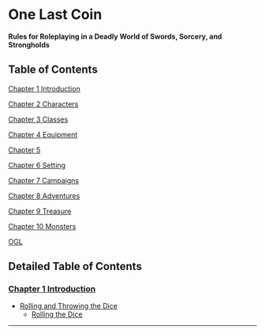 # One Last Coin

**Rules for Roleplaying in a Deadly World of Swords, Sorcery, and Strongholds**


## Table of Contents

[Chapter 1 Introduction](Chapter01.md#chapter-1-introduction)

[Chapter 2 Characters](Chapter02.md#chapter-2-characters)

[Chapter 3 Classes](Chapter03.md#chapter-3-classes)

[Chapter 4 Equipment](Chapter04.md#chapter-4-equipment)

[Chapter 5 ](Chapter05.md#chapter-5-)

[Chapter 6 Setting](Chapter06.md#chapter-6-setting)

[Chapter 7 Campaigns](Chapter07.md#chapter-7-campaigns)

[Chapter 8 Adventures](Chapter08.md#chapter-8-monsters)

[Chapter 9 Treasure](Chapter09.md#chapter-9-treasure)

[Chapter 10 Monsters](Chapter10.md#chapter-10-monsters)

[OGL](OGL.md#open-game-license)


## Detailed Table of Contents

### [Chapter 1 Introduction](Chapter01.md#chapter-1-introduction)

- [Rolling and Throwing the Dice](Chapter01.md#rolling-and-throwing-the-dice)
  - [Rolling the Dice](Chapter01.md#rolling-the-dice)

* * *

